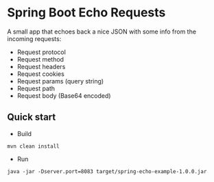 # Spring Boot Echo Requests
A small app that echoes back a nice JSON with some info from the incoming requests:
- Request protocol
- Request method  
- Request headers
- Request cookies
- Request params (query string)
- Request path
- Request body (Base64 encoded)

## Quick start
* Build
```
mvn clean install
```
* Run
```
java -jar -Dserver.port=8083 target/spring-echo-example-1.0.0.jar
```
